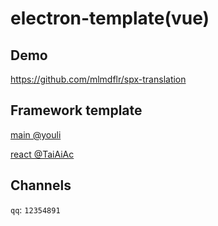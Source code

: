 # electron-template(vue)

## Demo
https://github.com/mlmdflr/spx-translation

## Framework template
[main @youli](https://github.com/youliso/electron-template)

[react @TaiAiAc](https://github.com/TaiAiAc/electron-react-template)

## Channels
`qq`: `12354891`